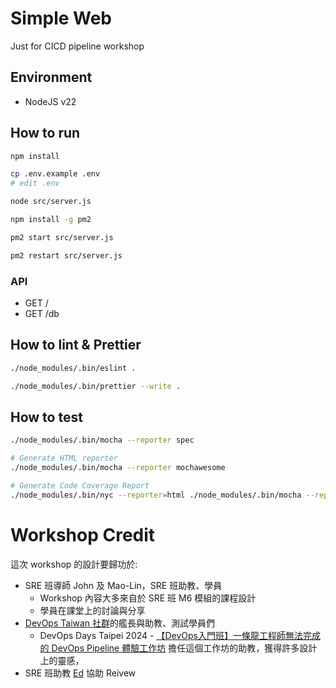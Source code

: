 # Simple Web

Just for CICD pipeline workshop

## Environment

- NodeJS v22

## How to run

```bash
npm install

cp .env.example .env
# edit .env

node src/server.js
```

```bash
npm install -g pm2

pm2 start src/server.js

pm2 restart src/server.js
```

### API

- GET /
- GET /db

## How to lint & Prettier

```bash
./node_modules/.bin/eslint .

./node_modules/.bin/prettier --write .
```

## How to test

```bash
./node_modules/.bin/mocha --reporter spec

# Generate HTML reporter
./node_modules/.bin/mocha --reporter mochawesome

# Generate Code Coverage Report
./node_modules/.bin/nyc --reporter=html ./node_modules/.bin/mocha --reporter mochawesome
```

# Workshop Credit

這次 workshop 的設計要歸功於:

- SRE 班導師 John 及 Mao-Lin，SRE 班助教、學員
  - Workshop 內容大多來自於 SRE 班 M6 模組的課程設計
  - 學員在課堂上的討論與分享
- [DevOps Taiwan 社群](https://www.facebook.com/story.php?story_fbid=802770251955920&id=100066688574865&rdid=k9wrg13zgN7KeEM8)的艦長與助教、測試學員們
  - DevOps Days Taipei 2024 - [【DevOps入門班】一條龍工程師無法完成的 DevOps Pipeline 體驗工作坊](https://devopsdays.tw/2024/session-page/3054) 擔任這個工作坊的助教，獲得許多設計上的靈感，
- SRE 班助教 [Ed](https://github.com/flyingdog1310) 協助 Reivew
